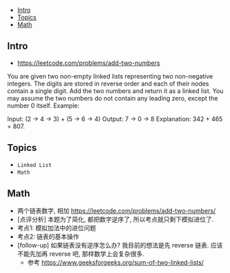 - [Intro](#intro)
- [Topics](#topics)
- [Math](#math)

## Intro

- https://leetcode.com/problems/add-two-numbers

You are given two non-empty linked lists representing two non-negative integers. The digits are stored in reverse order and each of their nodes contain a single digit. Add the two numbers and return it as a linked list.
You may assume the two numbers do not contain any leading zero, except the number 0 itself.
Example:

Input: (2 -> 4 -> 3) + (5 -> 6 -> 4)
Output: 7 -> 0 -> 8
Explanation: 342 + 465 = 807.



## Topics

- `Linked List`
- `Math`



## Math


- 两个链表数字, 相加 https://leetcode.com/problems/add-two-numbers/
- [点评分析] 本题为了简化, 都把数字逆序了, 所以考点就只剩下模拟进位了.
- 考点1: 模拟加法中的进位问题
- 考点2: 链表的基本操作
- [follow-up] 如果链表没有逆序怎么办? 我目前的想法是先 reverse 链表. 应该不能先加再 reverse 吧, 那样数学上会复杂很多.
  - 参考 https://www.geeksforgeeks.org/sum-of-two-linked-lists/


